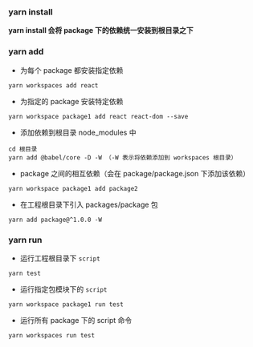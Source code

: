 ### yarn install

  **yarn install 会将 package 下的依赖统一安装到根目录之下**

### yarn add

- 为每个 package 都安装指定依赖

```
yarn workspaces add react
```

- 为指定的 package 安装特定依赖

```
yarn workspace package1 add react react-dom --save
```

- 添加依赖到根目录 node_modules 中

```
cd 根目录 
yarn add @babel/core -D -W （-W 表示将依赖添加到 workspaces 根目录）
```

- package 之间的相互依赖（会在 package/package.json 下添加该依赖）

```
yarn workspace package1 add package2
```

- 在工程根目录下引入 packages/package 包

```
yarn add package@^1.0.0 -W
```

### yarn run

- 运行工程根目录下 `script`

```
yarn test
```

- 运行指定包模块下的 `script`

```
yarn workspace package1 run test
```

- 运行所有 package 下的 script 命令

```
yarn workspaces run test
```

